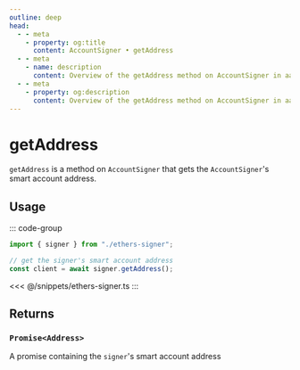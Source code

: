```yaml
---
outline: deep
head:
  - - meta
    - property: og:title
      content: AccountSigner • getAddress
  - - meta
    - name: description
      content: Overview of the getAddress method on AccountSigner in aa-ethers
  - - meta
    - property: og:description
      content: Overview of the getAddress method on AccountSigner in aa-ethers
---
```


# getAddress

`getAddress` is a method on `AccountSigner` that gets the `AccountSigner`'s smart account address.

## Usage

::: code-group

```ts [example.ts]
import { signer } from "./ethers-signer";

// get the signer's smart account address
const client = await signer.getAddress();
```

<<< @/snippets/ethers-signer.ts
:::

## Returns

### `Promise<Address>`

A promise containing the `signer`'s smart account address
